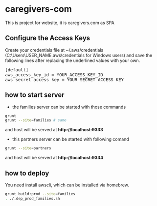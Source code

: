 # caregivers-com
This is project for website, it is caregivers.com as SPA


## Configure the Access Keys
Create your credentials file at ~/.aws/credentials (C:\Users\USER_NAME\.aws\credentials for Windows users) and save the following lines after replacing the underlined values with your own.
<pre>
[default]
aws_access_key_id = YOUR_ACCESS_KEY_ID
aws_secret_access_key = YOUR_SECRET_ACCESS_KEY
</pre>



## how to start server
* the families server can be started with those commands

```bash
grunt 
grunt --site=families # same
```

and host will be served at **http://localhost:9333**

* this partners server can be started with following comand

```bash
grunt --site=partners
```
and host will be served at **http://localhost:9334**

## how to deploy
You need install awscli, which can be installed via homebrew.
```bash
grunt build:prod --site=families
. ./.dep_prod_families.sh
```


